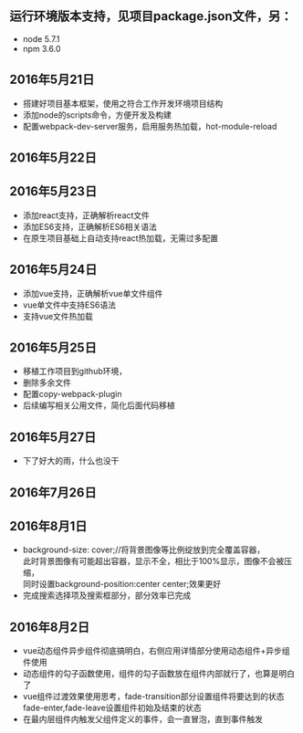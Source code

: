 ## 运行环境版本支持，见项目package.json文件，另：
- node 5.7.1
- npm 3.6.0

## 2016年5月21日
- 搭建好项目基本框架，使用之符合工作开发环境项目结构
- 添加node的scripts命令，方便开发及构建
- 配置webpack-dev-server服务，启用服务热加载，hot-module-reload

## 2016年5月22日


## 2016年5月23日
- 添加react支持，正确解析react文件
- 添加ES6支持，正确解析ES6相关语法
- 在原生项目基础上自动支持react热加载，无需过多配置


## 2016年5月24日
- 添加vue支持，正确解析vue单文件组件
- vue单文件中支持ES6语法
- 支持vue文件热加载

## 2016年5月25日
- 移植工作项目到github环境，
- 删除多余文件
- 配置copy-webpack-plugin
- 后续编写相关公用文件，简化后面代码移植

## 2016年5月27日
- 下了好大的雨，什么也没干


## 2016年7月26日

## 2016年8月1日
- background-size: cover;//将背景图像等比例绽放到完全覆盖容器，  
  此时背景图像有可能超出容器，显示不全，相比于100%显示，图像不会被压缩，  
  同时设置background-position:center center;效果更好
- 完成搜索选择项及搜索框部分，部分效率已完成

## 2016年8月2日
- vue动态组件异步组件彻底搞明白，右侧应用详情部分使用动态组件+异步组件使用
- 动态组件的勾子函数使用，组件的勾子函数放在组件内部就行了，也算是明白了
- vue组件过渡效果使用思考，fade-transition部分设置组件将要达到的状态
  fade-enter,fade-leave设置组件初始及结束的状态
- 在最内层组件内触发父组件定义的事件，会一直冒泡，直到事件触发
